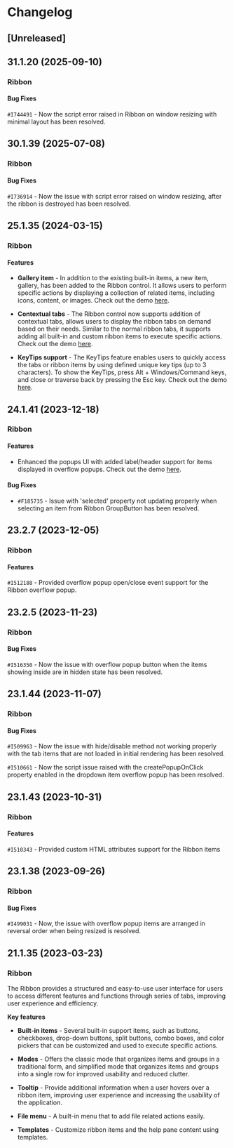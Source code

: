 # Changelog

## [Unreleased]

## 31.1.20 (2025-09-10)

### Ribbon

#### Bug Fixes

`#I744491` - Now the script error raised in Ribbon on window resizing with minimal layout has been resolved.

## 30.1.39 (2025-07-08)

### Ribbon

#### Bug Fixes

`#I736914` - Now the issue with script error raised on window resizing, after the ribbon is destroyed has been resolved.

## 25.1.35 (2024-03-15)

### Ribbon

#### Features

- **Gallery item** - In addition to the existing built-in items, a new item, gallery, has been added to the Ribbon control. It allows users to perform specific actions by displaying a collection of related items, including icons, content, or images. Check out the demo [here](https://ej2.syncfusion.com/demos/#/material3/ribbon/gallery.html).

- **Contextual tabs** - The Ribbon control now supports addition of contextual tabs, allows users to display the ribbon tabs on demand based on their needs. Similar to the normal ribbon tabs, it supports adding all built-in and custom ribbon items to execute specific actions. Check out the demo [here](https://ej2.syncfusion.com/demos/#/material3/ribbon/contextual-tab.html).

- **KeyTips support** - The KeyTips feature enables users to quickly access the tabs or ribbon items by using defined unique key tips (up to 3 characters). To show the KeyTips, press Alt + Windows/Command keys, and close or traverse back by pressing the Esc key.  Check out the demo [here](https://ej2.syncfusion.com/demos/#/material3/ribbon/keytip.html).

## 24.1.41 (2023-12-18)

### Ribbon

#### Features

- Enhanced the popups UI with added label/header support for items displayed in overflow popups. Check out the demo [here](https://ej2.syncfusion.com/angular/demos/#/material3/ribbon/resize).

#### Bug Fixes

- `#F185735` - Issue with 'selected' property not updating properly when selecting an item from Ribbon GroupButton has been resolved.

## 23.2.7 (2023-12-05)

### Ribbon

#### Features

`#I512188` - Provided overflow popup open/close event support for the Ribbon overflow popup.

## 23.2.5 (2023-11-23)

### Ribbon

#### Bug Fixes

`#I516350` - Now the issue with overflow popup button when the items showing inside are in hidden state has been resolved.

## 23.1.44 (2023-11-07)

### Ribbon

#### Bug Fixes

`#I509963` - Now the issue with hide/disable method not working properly with the tab items that are not loaded in initial rendering has been resolved.

`#I510661` - Now the script issue raised with the createPopupOnClick property enabled in the dropdown item overflow popup has been resolved.

## 23.1.43 (2023-10-31)

### Ribbon

#### Features

`#I510343` - Provided custom HTML attributes support for the Ribbon items

## 23.1.38 (2023-09-26)

### Ribbon

#### Bug Fixes

`#I499031` - Now, the issue with overflow popup items are arranged in reversal order when being resized is resolved.

## 21.1.35 (2023-03-23)

### Ribbon

The Ribbon provides a structured and easy-to-use user interface for users to access different features and functions through series of tabs, improving user experience and efficiency.

**Key features**

- **Built-in items** - Several built-in support items, such as buttons, checkboxes, drop-down buttons, split buttons, combo boxes, and color pickers that can be customized and used to execute specific actions.

- **Modes** - Offers the classic mode that organizes items and groups in a traditional form, and simplified mode that organizes items and groups into a single row for improved usability and reduced clutter.

- **Tooltip** - Provide additional information when a user hovers over a ribbon item, improving user experience and increasing the usability of the application.

- **File menu** - A built-in menu that to add file related actions easily.

- **Templates** - Customize ribbon items and the help pane content using templates.